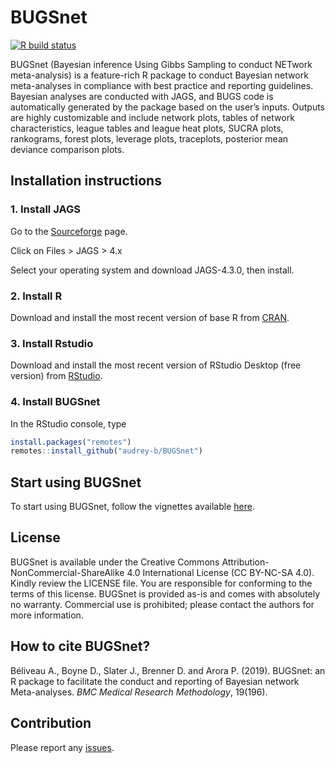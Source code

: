 
<!-- README.md is generated from README.Rmd. Please edit that file -->

# BUGSnet

<!-- badges: start -->

[![R build
status](https://github.com/Harmohit-Singh/BUGSnet/workflows/R_CMD_check/badge.svg)](https://github.com/Harmohit-Singh/BUGSnet/actions)

<!-- badges: end -->

BUGSnet (Bayesian inference Using Gibbs Sampling to conduct NETwork
meta-analysis) is a feature-rich R package to conduct Bayesian network
meta-analyses in compliance with best practice and reporting guidelines.
Bayesian analyses are conducted with JAGS, and BUGS code is
automatically generated by the package based on the user’s inputs.
Outputs are highly customizable and include network plots, tables of
network characteristics, league tables and league heat plots, SUCRA
plots, rankograms, forest plots, leverage plots, traceplots, posterior
mean deviance comparison plots.

## Installation instructions

### 1\. Install JAGS

Go to the [Sourceforge](https://sourceforge.net/projects/mcmc-jags/)
page.

Click on Files \> JAGS \> 4.x

Select your operating system and download JAGS-4.3.0, then install.

### 2\. Install R

Download and install the most recent version of base R from
[CRAN](https://cran.r-project.org/).

### 3\. Install Rstudio

Download and install the most recent version of RStudio Desktop (free
version) from
[RStudio](https://www.rstudio.com/products/rstudio/download).

### 4\. Install BUGSnet

In the RStudio console, type

``` r
install.packages("remotes")
remotes::install_github("audrey-b/BUGSnet")
```

## Start using BUGSnet

To start using BUGSnet, follow the vignettes available
[here](https://bugsnetsoftware.github.io/).

## License

BUGSnet is available under the Creative Commons
Attribution-NonCommercial-ShareAlike 4.0 International License (CC
BY-NC-SA 4.0). Kindly review the LICENSE file. You are responsible for
conforming to the terms of this license. BUGSnet is provided as-is and
comes with absolutely no warranty. Commercial use is prohibited; please
contact the authors for more information.

## How to cite BUGSnet?

Béliveau A., Boyne D., Slater J., Brenner D. and Arora P. (2019).
BUGSnet: an R package to facilitate the conduct and reporting of
Bayesian network Meta-analyses. *BMC Medical Research Methodology*,
19(196).

## Contribution

Please report any [issues](https://github.com/audrey-b/BUGSnet/issues).
